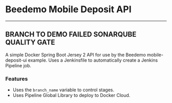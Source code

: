 # Beedemo Mobile Deposit API
-----------------------------
## BRANCH TO DEMO FAILED SONARQUBE QUALITY GATE
A simple Docker Spring Boot Jersey 2 API for use by the Beedemo mobile-deposit-ui example. Uses a Jenkinsfile to automatically create a Jenkins Pipeline job.


### Features

- Uses the `branch_name` variable to control stages.
- Uses Pipeline Global Library to deploy to Docker Cloud.


